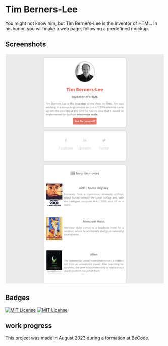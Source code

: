 # Tim Berners-Lee

You might not know him, but Tim Berners-Lee is the inventor of HTML. In his honor, you will make a web page, following a predefined mockup.


## Screenshots

![Page Screenshot](readme-ressources/page-screenshot.png)


## Badges

[![MIT License](https://img.shields.io/badge/CSS-purple.svg)](https://choosealicense.com/licenses/mit/)
[![MIT License](https://img.shields.io/badge/HTML-red.svg)](https://choosealicense.com/licenses/mit/)


## work progress

This project was made in August 2023 during a formation at BeCode.